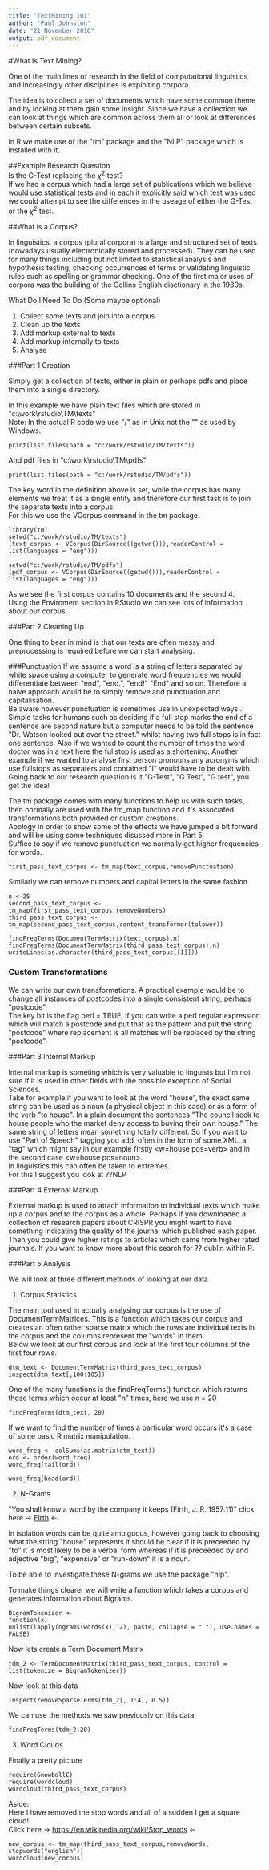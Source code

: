 ```yaml
---
title: "TextMining 101"
author: "Paul Johnston"
date: "21 November 2016"
output: pdf_document
---
```


#What Is Text Mining?

One of the main lines of research in the field of computational linguistics and increasingly other disciplines is exploiting corpora.  

The idea is to collect a set of documents which have some common theme and by looking at them gain some insight. Since we have a collection we can look at things which are common across them all or look at differences between certain subsets. 

In R we make use of the "tm" package and the "NLP" package which is installed with it.  

##Example Research Question  
Is the G-Test replacing the $\chi^2$ test?  
If we had a corpus which had a large set of publications which we believe would use statistical tests and in each it explicitly said which test was used we could attempt to see the differences in the useage of either the G-Test or the $\chi^2$ test.  



##What is a Corpus?

In linguistics, a corpus (plural corpora) is a large and structured set of texts (nowadays usually electronically stored and processed). They can be used for many things including but not limited to statistical analysis and hypothesis testing, checking occurrences of terms or validating linguistic rules  such as spelling or grammar checking. One of the first major uses of corpora was the building of the Collins English disctionary in the 1980s.

What Do I Need To Do (Some maybe optional)

1. Collect some texts and join into a corpus
2. Clean up the texts
3. Add markup external to texts
4. Add markup internally to texts
5. Analyse


###Part 1 Creation

Simply get a collection of texts, either in plain or perhaps pdfs and place them into a single directory.

In this example we have plain text files which are stored in "c:\\work\\rstudio\\TM\\texts"  
Note: In the actual R code we use "/" as in  Unix not the "\" as used by Windows. 

```{r setting_wd}
print(list.files(path = "c:/work/rstudio/TM/texts"))
```

And pdf files in "c:\\work\\rstudio\\TM\\pdfs"

```{r}
print(list.files(path = "c:/work/rstudio/TM/pdfs"))
```

The key word in the definition above is set, while the corpus has many elements we treat it as a single entity and therefore our first task is to join the separate texts into a corpus.  
For this we use the VCorpus command in the tm package.

```{r load_corpus}
library(tm)
setwd("c:/work/rstudio/TM/texts")
(text_corpus <- VCorpus(DirSource((getwd())),readerControl = list(languages = "eng")))

setwd("c:/work/rstudio/TM/pdfs")
(pdf_corpus <- VCorpus(DirSource((getwd())),readerControl = list(languages = "eng")))
```

As we see the first corpus contains 10 documents and the second 4.  
Using the Enviroment section in RStudio we can see lots of information about our corpus.

###Part 2 Cleaning Up

One thing to bear in mind is that our texts are often messy and  preprocessing is required before we can start analysing. 

###Punctuation
If we assume a word is a string of letters separated by white space using a computer to generate word frequencies we would differentiate between "end", "end.", "end!" "End" and so on. Therefore a naive approach would be to simply remove and punctuation and capitalisation.  
Be aware however punctuation is sometimes use in unexpected ways...   
Simple tasks for humans such as deciding if a full stop marks the end of a sentence are second nature but a computer needs to be told the sentence "Dr. Watson looked out over the street." whilst having two full stops is in fact one sentence. Also if we wanted to count the number of times the word doctor was in a text here the fullstop is used as a shortening. Another example if we wanted to analyse first person pronouns any acronyms which use fullstops as separaters and contained "I" would have to be dealt with.  
Going back to our research question is it "G-Test", "G Test", "G test", you get the idea!  

The tm package comes with many functions to help us with such tasks, then normally are used with the tm_map function and it's associated transformations both provided or custom creations.  
Apology in order to show some of the effects we have jumped a bit forward and will be using some techniques disussed more in Part 5.  
Suffice to say if we remove punctuation we normally get higher frequencies for words. 

```{r}
first_pass_text_corpus <- tm_map(text_corpus,removePunctuation)
```
Similarly we can remove numbers and capital letters in the same fashion  

```{r}
n <-25
second_pass_text_corpus <- tm_map(first_pass_text_corpus,removeNumbers)
third_pass_text_corpus <- tm_map(second_pass_text_corpus,content_transformer(tolower))

findFreqTerms(DocumentTermMatrix(text_corpus),n)
findFreqTerms(DocumentTermMatrix(third_pass_text_corpus),n)
writeLines(as.character(third_pass_text_corpus[[1]]))
```
### Custom Transformations  

We can write our own transformations.
A practical example would be to change all instances of postcodes into a single consistent string, perhaps "postcode".  
The key bit is the flag perl = TRUE, if you can write a perl regular expression which will match a postcode and put that as the pattern and put the string "postcode" where replacement is all matches will be replaced by the string "postcode".  


###Part 3 Internal Markup

Internal markup is someting which is very valuable to linguists but I'm not sure if it is used in other fields with the possible exception of Social Sciences.  
Take for example if you want to look at the word "house", the exact same string can be used as a noun (a physical object in this case) or as a form of the verb "to house". In a plain document the sentences "The council seek to house people who the market deny access to buying their own house." The same string of letters mean something totally different. So if you want to use "Part of Speech"  tagging you add, often in the form of some XML, a "tag" which might say in our example firstly <w=house pos=verb> and in the second case <w=house pos=noun>.  
In linguistics this can often be taken to extremes.  
For this I suggest you look at ??NLP


###Part 4 External Markup

External markup is used to attach information to individual texts which make up a corpus and to the corpus as a whole.
Perhaps if you downloaded a collection of research papers about CRISPR you might want to have something indicating the quality of the journal which published each paper. Then you could give higher ratings to articles which came from higher rated journals.
If you want to know more about this search for ?? dublin within R.

###Part 5 Analysis



We will look at three different methods of looking at our data

1. Corpus Statistics

The main tool used in actually analysing our corpus is the use of DocumentTermMatrices.
This is a function which takes our corpus and creates an often rather sparse matrix which the rows are individual texts in the corpus and the columns represent the "words" in them.  
Below we look at our first corpus and look at the first four columns of the first four rows.

```{r create_dtm}
dtm_text <- DocumentTermMatrix(third_pass_text_corpus)
inspect(dtm_text[,100:105])
```
One of the many functions is the findFreqTerms() function which returns those terms which occur at least "n" times, here we use n = 20
```{r}
findFreqTerms(dtm_text, 20)

```
If we want to find the number of times a particular word occurs it's a case of some basic R matrix manipulation.  

```{r}
word_freq <- colSums(as.matrix(dtm_text))
ord <- order(word_freq)
word_freq[tail(ord)]

word_freq[head(ord)]
```



2. N-Grams

"You shall know a word by the company it keeps (Firth, J. R. 1957:11)"
click here -> [Firth](https://en.wikipedia.org/wiki/John_Rupert_Firth) <-.  

In isolation words can be quite ambiguous, however going back to choosing what the string "house" represents it should be clear if it is preceeded by "to" it is most likely to be a verbal form whereas if it is preceeded by and adjective "big", "expensive" or "run-down" it is a noun.  

To be able to investigate these N-grams we use the package "nlp".

To make things clearer we will write a function which takes a corpus and generates information about Bigrams.

```{r}
BigramTokenizer <-
function(x)
unlist(lapply(ngrams(words(x), 2), paste, collapse = " "), use.names = FALSE)
```

Now lets create a Term Document Matrix 

```{r}
tdm_2 <- TermDocumentMatrix(third_pass_text_corpus, control = list(tokenize = BigramTokenizer))

```
Now look at this data

```{r}
inspect(removeSparseTerms(tdm_2[, 1:4], 0.5))
```
We can use the methods we saw previously on this data  
```{r}
findFreqTerms(tdm_2,20)
```

3. Word Clouds


Finally a pretty picture

```{r first_wordcloud}
require(SnowballC)
require(wordcloud)
wordcloud(third_pass_text_corpus)

```
Aside:  
Here I have removed the stop words and all of a sudden I get a square cloud!  
Click here -> https://en.wikipedia.org/wiki/Stop_words <-


```{r second_wordcloud, warning=FALSE, message=FALSE}
new_corpus <- tm_map(third_pass_text_corpus,removeWords, stopwords("english"))
wordcloud(new_corpus)
```
